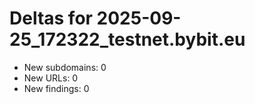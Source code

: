 # Deltas for 2025-09-25_172322_testnet.bybit.eu
- New subdomains: 0
- New URLs: 0
- New findings: 0
